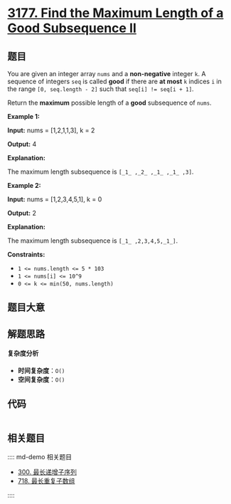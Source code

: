 # [3177. Find the Maximum Length of a Good Subsequence II](https://leetcode.com/problems/find-the-maximum-length-of-a-good-subsequence-ii/)

## 题目

You are given an integer array `nums` and a **non-negative** integer `k`. A
sequence of integers `seq` is called **good** if there are **at most** `k`
indices `i` in the range `[0, seq.length - 2]` such that `seq[i] != seq[i +
1]`.

Return the **maximum** possible length of a **good** subsequence of `nums`.

**Example 1:**

**Input:** nums = [1,2,1,1,3], k = 2

**Output:** 4

**Explanation:**

The maximum length subsequence is `[_1_ ,_2_ ,_1_ ,_1_ ,3]`.

**Example 2:**

**Input:** nums = [1,2,3,4,5,1], k = 0

**Output:** 2

**Explanation:**

The maximum length subsequence is `[_1_ ,2,3,4,5,_1_]`.

**Constraints:**

- `1 <= nums.length <= 5 * 103`
- `1 <= nums[i] <= 10^9`
- `0 <= k <= min(50, nums.length)`

## 题目大意

## 解题思路

#### 复杂度分析

- **时间复杂度**：`O()`
- **空间复杂度**：`O()`

## 代码

```javascript

```

## 相关题目

:::: md-demo 相关题目

- [300. 最长递增子序列](./0300.md)
- [718. 最长重复子数组](https://leetcode.com/problems/maximum-length-of-repeated-subarray)

::::
